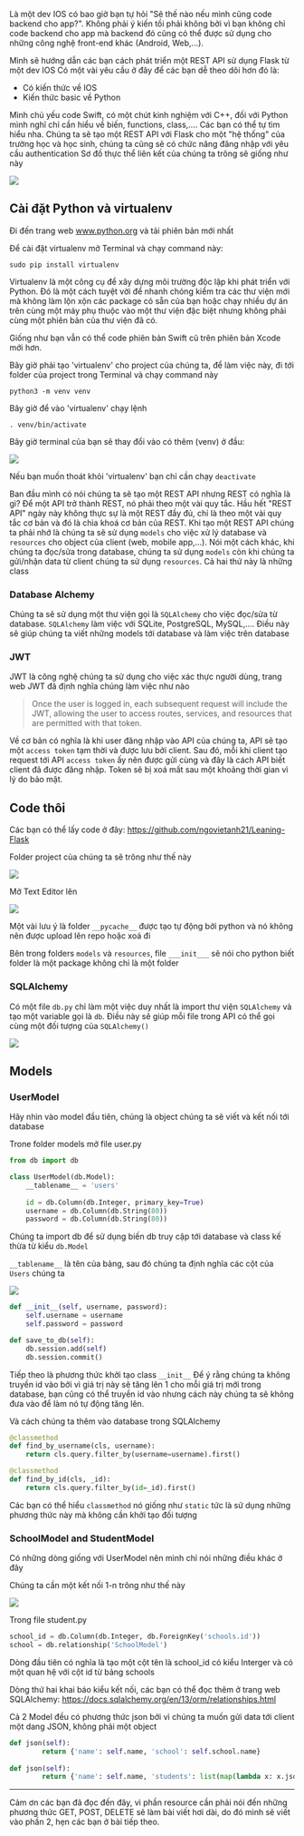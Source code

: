 Là một dev IOS có bao giờ bạn tự hỏi "Sẽ thế nào nếu mình cũng code backend cho app?". Không phải ý kiến tồi phải không bởi vì bạn không chỉ code backend cho app mà backend đó cũng có thể được sử dụng cho những công nghệ front-end khác (Android, Web,...).

Mình sẽ hướng dẫn các bạn cách phát triển một REST API sử dụng Flask từ một dev IOS
Có một vài yêu cầu ở đây để các bạn dễ theo dõi hơn đó là:
* Có kiến thức về IOS
* Kiến thức basic về Python

Mình chủ yếu code Swift, có một chút kinh nghiệm với C++, đối với Python mình nghĩ chỉ cần hiểu về biến, functions, class,.... Các bạn có thể tự tìm hiểu nha.
Chúng ta sẽ tạo một REST API với Flask cho một "hệ thống" của trường học và học sinh, chúng ta cũng sẽ có chức năng đăng nhập với yêu cầu authentication
Sơ đồ thực thể liên kết của chúng ta trông sẽ giống như này

![](https://images.viblo.asia/4328e783-4cd7-45d0-83f5-61936718d49d.png)

## Cài đặt Python và virtualenv
Đi đến trang web www.python.org và tải phiên bản mới nhất

Để cài đặt virtualenv mở Terminal và chạy command này:

```sudo pip install virtualenv```

Virtualenv là một công cụ để xây dựng môi trường độc lập khi phát triển với Python. Đó là một cách tuyệt vời để nhanh chóng kiểm tra các thư viện mới mà không làm lộn xộn các package có sẵn của bạn hoặc chạy nhiều dự án trên cùng một máy phụ thuộc vào một thư viện đặc biệt nhưng không phải cùng một phiên bản của thư viện đã có.

Giống như bạn vẫn có thể code phiên bản Swift cũ trên phiên bản Xcode mới hơn.

Bây giờ phải tạo 'virtualenv' cho project của chúng ta, để làm việc này, đi tới folder của project trong Terminal và chạy command này

```python3 -m venv venv```

Bây giờ để vào 'virtualenv' chạy lệnh

```. venv/bin/activate```

Bây giờ terminal của bạn sẽ thay đổi vào có thêm (venv) ở đầu:

![](https://images.viblo.asia/9eb85042-80a8-46ad-8d78-29e065ca204e.png)

Nếu bạn muốn thoát khỏi 'virtualenv' bạn chỉ cần chạy ```deactivate```

Ban đầu mình có nói chúng ta sẽ tạo một REST API nhưng REST có nghĩa là gì? Để một API trở thành REST, nó phải theo một vài quy tắc. Hầu hết "REST API" ngày này không thực sự là một REST đầy đủ, chỉ là theo một vài quy tắc cơ bản và đó là chìa khoá cơ bản của REST. Khi tạo một REST API chúng ta phải nhớ là chúng ta sẽ sử dụng ```models``` cho việc xử lý database và ```resources``` cho object của client (web, mobile app,...). Nói một cách khác, khi chúng ta đọc/sửa trong database, chúng ta sử dụng ```models``` còn khi chúng ta gửi/nhận data từ client chúng ta sử dụng ```resources```. Cả hai thứ này là những class

### Database Alchemy
Chúng ta sẽ sử dụng một thư viện gọi là ```SQLAlchemy``` cho việc đọc/sửa từ database. ```SQLAlchemy``` làm việc với SQLite, PostgreSQL, MySQL,.... Điều này sẽ giúp chúng ta viết những models tới database và làm việc trên database

### JWT

JWT là công nghệ chúng ta sử dụng cho việc xác thực người dùng, trang web JWT đã định nghĩa chúng làm việc như nào

> Once the user is logged in, each subsequent request will include the JWT, allowing the user to access routes, services, and resources that are permitted with that token.
> 

Về cơ bản có nghĩa là khi user đăng nhập vào API của chúng ta, API sẽ tạo một ```access token``` tạm thời và được lưu bởi client. Sau đó, mỗi khi client tạo request tới API ```access token``` ấy nên được gửi cùng và đây là cách API biết client đã được đăng nhập. Token sẽ bị xoá mất sau một khoảng thời gian vì lý do bảo mật.

## Code thôi
Các bạn có thể lấy code ở đây: https://github.com/ngovietanh21/Leaning-Flask

Folder project của chúng ta sẽ trông như thế này

![](https://images.viblo.asia/34dc6212-0dbd-4605-bc36-a7e0eba70d10.png)

Mở Text Editor lên

![](https://images.viblo.asia/959ee5ae-63b1-44a0-b8ef-9826a2a07328.png)

Một vài lưu ý là folder ```__pycache__``` được tạo tự động bởi python và nó không nên được upload lên repo hoặc xoá đi

Bên trong folders ```models``` và ```resources```, file ```___init___``` sẽ nói cho python biết folder là một package không chỉ là một folder

###  SQLAlchemy
Có một file ```db.py``` chỉ làm một việc duy nhất là import thư viện ```SQLAlchemy``` và tạo một variable gọi là ```db```.  Điều này sẽ giúp mỗi file trong API có thể gọi cùng một đối tượng của ```SQLAlchemy()```

![](https://images.viblo.asia/ffa1aa29-f167-4cc7-903e-dac497e27abd.png)

## Models
### UserModel
Hãy nhìn vào model đầu tiên, chúng là object chúng ta sẽ viết và kết nối tới database

Trone folder models mở file user.py
```Python
from db import db

class UserModel(db.Model):
    __tablename__ = 'users'
    
    id = db.Column(db.Integer, primary_key=True)
    username = db.Column(db.String(80))
    password = db.Column(db.String(80))
```

Chúng ta import db để sử dụng biến db truy cập tới database và class kế thừa từ kiểu ```db.Model```

```__tablename__``` là tên của bảng, sau đó chúng ta định nghĩa các cột của ```Users``` chúng ta

![](https://images.viblo.asia/1a210011-57d7-49ea-bb05-81c55cca7ed4.png)

```Python
def __init__(self, username, password):
    self.username = username
    self.password = password

def save_to_db(self):
    db.session.add(self)
    db.session.commit()
```

Tiếp theo là phương thức khởi tạo class ```__init__```
Để ý rằng chúng ta không truyền id vào bởi vì giá trị này sẽ tăng lên 1 cho mỗi giá trị mới trong database, bạn cũng có thể truyền id vào nhưng cách này chúng ta sẽ không đưa vào để làm nó tự động tăng lên.

Và cách chúng ta thêm vào database trong SQLAlchemy

```Python
@classmethod
def find_by_username(cls, username):
    return cls.query.filter_by(username=username).first()

@classmethod
def find_by_id(cls, _id):
    return cls.query.filter_by(id=_id).first()
```

Các bạn có thể hiểu ```classmethod``` nó giống như ```static``` tức là sử dụng những phương thức này mà không cần khởi tạo đối tượng

### SchoolModel and StudentModel
Có những dòng giống với UserModel nên mình chỉ nói những điều khác ở đây

Chúng ta cần một kết nối 1-n trông như thế này

![](https://images.viblo.asia/dc5b8c6d-516b-44cb-87a1-a38dcd4e197e.png)

Trong file student.py

```Python
school_id = db.Column(db.Integer, db.ForeignKey('schools.id'))
school = db.relationship('SchoolModel')
```

Dòng  đầu tiên có nghĩa là tạo một cột tên là school_id có kiểu Interger và có một quan hệ với cột id từ bảng schools

Dòng thứ hai khai báo kiểu kết nối, các bạn có thể đọc thêm ở trang web SQLAlchemy: https://docs.sqlalchemy.org/en/13/orm/relationships.html

Cả 2 Model đều có phương thức json bởi vì chúng ta muốn gửi data tới client một dang JSON, không phải một object

```Python
def json(self):
        return {'name': self.name, 'school': self.school.name}
        
def json(self):
        return {'name': self.name, 'students': list(map(lambda x: x.json(), self.students.all()))}
```

-----
Cảm ơn các bạn đã đọc đến đây, vì phần resource cần phải nói đến những phương thức GET, POST, DELETE sẽ làm bài viết hơi dài, do đó mình sẽ viết vào phần 2, hẹn các bạn ở  bài tiếp theo.